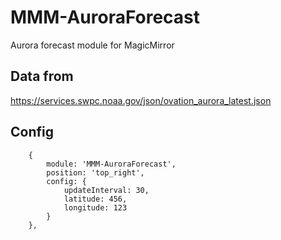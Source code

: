 # MMM-AuroraForecast
Aurora forecast module for MagicMirror

## Data from 
https://services.swpc.noaa.gov/json/ovation_aurora_latest.json

## Config
		{
			module: 'MMM-AuroraForecast',
			position: 'top_right',
			config: {
				updateInterval: 30,
				latitude: 456,
				longitude: 123
			}
		},